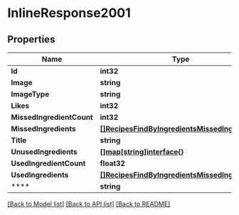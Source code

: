 # InlineResponse2001

## Properties

Name | Type | Description | Notes
------------ | ------------- | ------------- | -------------
**Id** | **int32** |  | 
**Image** | **string** |  | 
**ImageType** | **string** |  | 
**Likes** | **int32** |  | 
**MissedIngredientCount** | **int32** |  | 
**MissedIngredients** | [**[]RecipesFindByIngredientsMissedIngredients**](_recipes_findByIngredients_missedIngredients.md) |  | 
**Title** | **string** |  | 
**UnusedIngredients** | [**[]map[string]interface{}**](map[string]interface{}.md) |  | 
**UsedIngredientCount** | **float32** |  | 
**UsedIngredients** | [**[]RecipesFindByIngredientsMissedIngredients**](_recipes_findByIngredients_missedIngredients.md) |  | 
**** | **string** |  | [optional] 

[[Back to Model list]](../README.md#documentation-for-models) [[Back to API list]](../README.md#documentation-for-api-endpoints) [[Back to README]](../README.md)


